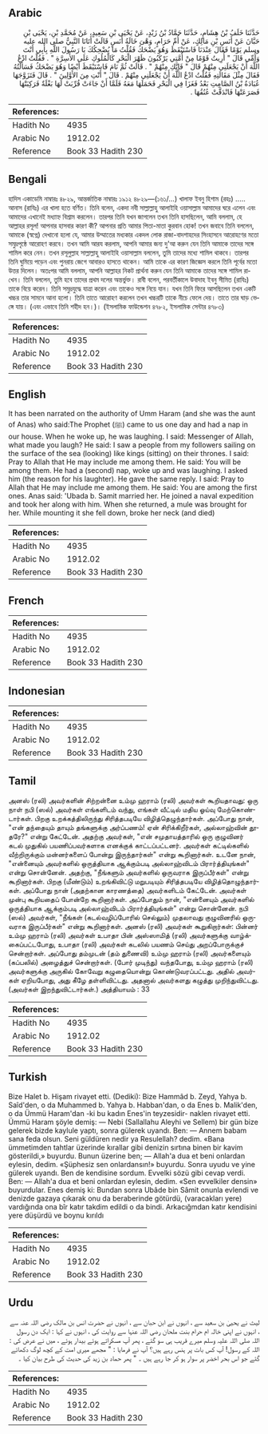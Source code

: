 ## Arabic


<div dir="rtl" lang="ar" style={{fontSize:'larger',backgroundColor:'#f8f9fa',padding:20}}>
حَدَّثَنَا خَلَفُ بْنُ هِشَامٍ، حَدَّثَنَا حَمَّادُ بْنُ زَيْدٍ، عَنْ يَحْيَى بْنِ سَعِيدٍ، عَنْ مُحَمَّدِ بْنِ، يَحْيَى بْنِ حَبَّانَ عَنْ أَنَسِ بْنِ مَالِكٍ، عَنْ أُمِّ حَرَامٍ، وَهْىَ خَالَةُ أَنَسٍ قَالَتْ أَتَانَا النَّبِيُّ صلى الله عليه وسلم يَوْمًا فَقَالَ عِنْدَنَا فَاسْتَيْقَظَ وَهُوَ يَضْحَكُ فَقُلْتُ مَا يُضْحِكُكَ يَا رَسُولَ اللَّهِ بِأَبِي أَنْتَ وَأُمِّي قَالَ ‏"‏ أُرِيتُ قَوْمًا مِنْ أُمَّتِي يَرْكَبُونَ ظَهْرَ الْبَحْرِ كَالْمُلُوكِ عَلَى الأَسِرَّةِ ‏"‏ ‏.‏ فَقُلْتُ ادْعُ اللَّهَ أَنْ يَجْعَلَنِي مِنْهُمْ قَالَ ‏"‏ فَإِنَّكِ مِنْهُمْ ‏"‏ ‏.‏ قَالَتْ ثُمَّ نَامَ فَاسْتَيْقَظَ أَيْضًا وَهُوَ يَضْحَكُ فَسَأَلْتُهُ فَقَالَ مِثْلَ مَقَالَتِهِ فَقُلْتُ ادْعُ اللَّهَ أَنْ يَجْعَلَنِي مِنْهُمْ ‏.‏ قَالَ ‏"‏ أَنْتِ مِنَ الأَوَّلِينَ ‏"‏ ‏.‏ قَالَ فَتَزَوَّجَهَا عُبَادَةُ بْنُ الصَّامِتِ بَعْدُ فَغَزَا فِي الْبَحْرِ فَحَمَلَهَا مَعَهُ فَلَمَّا أَنْ جَاءَتْ قُرِّبَتْ لَهَا بَغْلَةٌ فَرَكِبَتْهَا فَصَرَعَتْهَا فَانْدَقَّتْ عُنُقُهَا ‏.‏
</div>
<div style={{backgroundColor:'#f8f9fa',padding:20, marginBottom: 10}}><table> <thead> <tr> <th>References:</th> <th></th> </tr> </thead> <tbody><tr><td>Hadith No</td><td>4935</td></tr><tr><td>Arabic No</td><td>1912.02</td></tr><tr><td>Reference</td><td>Book 33 Hadith 230</td></tr></tbody></table></div>

## Bengali


<div dir="ltr" lang="bn" style={{fontSize:'larger',backgroundColor:'#f8f9fa',padding:20}}>
হাদিস একাডেমি নাম্বারঃ ৪৮২৯, আন্তর্জাতিক নাম্বারঃ ১৯১২ ৪৮২৯—(১৬১/...) খালাফ ইবনু হিশাম (রহঃ) ..... আনাস (রাযিঃ) এর খালা হতে বর্ণিত। তিনি বলেন, একদা নবী সাল্লাল্লাহু আলাইহি ওয়াসাল্লাম আমাদের ঘরে এলেন এবং আমাদের এখানেই মধ্যাহ্ন বিশ্রাম করলেন। তারপর তিনি যখন জাগলেন তখন তিনি হাসছিলেন, আমি বললাম, হে আল্লাহর রসূল! আপনার হাসবার কারণ কী? আপনার প্রতি আমার পিতা-মাতা কুরবান হোক! তখন জবাবে তিনি বললেন, আমাকে (স্বপ্নে) দেখানো হলো যে, আমার উম্মাতের মধ্যকার একদল লোক রাজা-বাদশাহদের সিংহাসনে আরোহণের মতো সমুদ্রপৃষ্ঠে আরোহণ করবে। তখন আমি আরয করলাম, আপনি আমার জন্য দু'আ করুন যেন তিনি আমাকে তাদের সঙ্গে শামিল করে নেন। তখন রসূলুল্লাহ সাল্লাল্লাহু আলাইহি ওয়াসাল্লাম বললেন, তুমি তাদের মধ্যে শামিল থাকবে। তারপর তিনি ঘুমিয়ে পড়েন এবং পুনরায় জেগে আবারও হাসতে থাকেন। আমি তাকে এর কারণ জিজ্ঞেস করলে তিনি পূর্বের মতো উত্তর দিলেন। অতঃপর আমি বললাম, আপনি আল্লাহর নিকট প্রার্থনা করুন যেন তিনি আমাকে তাদের সঙ্গে শামিল রাখেন। তিনি বললেন, তুমি হবে তাদের প্রথম দলের অন্তর্ভুক্ত। রাবী বলেন, পরবর্তীকালে উবাদাহ ইবনু সীমিত (রাযিঃ) তাকে বিয়ে করেন। তিনি সমুদ্রযুদ্ধে যাত্রা করেন এবং তাকেও সঙ্গে নিয়ে যান। যখন তিনি ফিরে আসছিলেন তখন একটি খচ্চর তার সামনে আনা হলো। তিনি তাতে আরোহণ করলেন তখন খচ্চরটি তাকে নীচে ফেলে দেয়। তাতে তার ঘাড় ভেঙ্গে যায়। (এবং এভাবে তিনি শহীদ হন।)। (ইসলামিক ফাউন্ডেশন ৪৭৮২, ইসলামিক সেন্টার ৪৭৮৩)
</div>
<div style={{backgroundColor:'#f8f9fa',padding:20, marginBottom: 10}}><table> <thead> <tr> <th>References:</th> <th></th> </tr> </thead> <tbody><tr><td>Hadith No</td><td>4935</td></tr><tr><td>Arabic No</td><td>1912.02</td></tr><tr><td>Reference</td><td>Book 33 Hadith 230</td></tr></tbody></table></div>

## English


<div dir="ltr" lang="en" style={{fontSize:'larger',backgroundColor:'#f8f9fa',padding:20}}>
It has been narrated on the authority of Umm Haram (and she was the aunt of Anas) who said:The Prophet (ﷺ) came to us one day and had a nap in our house. When he woke up, he was laughing. I said: Messenger of Allah, what made you laugh? He said: I saw a people from my followers sailing on the surface of the sea (looking) like kings (sitting) on their thrones. I said: Pray to Allah that He may include me among them. He said: You will be among them. He had a (second) nap, woke up and was laughing. I asked him (the reason for his laughter). He gave the same reply. I said: Pray to Allah that He may include me among them. He said: You are among the first ones. Anas said: 'Ubada b. Samit married her. He joined a naval expedition and took her along with him. When she returned, a mule was brought for her. While mounting it she fell down, broke her neck (and died)
</div>
<div style={{backgroundColor:'#f8f9fa',padding:20, marginBottom: 10}}><table> <thead> <tr> <th>References:</th> <th></th> </tr> </thead> <tbody><tr><td>Hadith No</td><td>4935</td></tr><tr><td>Arabic No</td><td>1912.02</td></tr><tr><td>Reference</td><td>Book 33 Hadith 230</td></tr></tbody></table></div>

## French


<div dir="ltr" lang="fr" style={{fontSize:'larger',backgroundColor:'#f8f9fa',padding:20}}>

</div>
<div style={{backgroundColor:'#f8f9fa',padding:20, marginBottom: 10}}><table> <thead> <tr> <th>References:</th> <th></th> </tr> </thead> <tbody><tr><td>Hadith No</td><td>4935</td></tr><tr><td>Arabic No</td><td>1912.02</td></tr><tr><td>Reference</td><td>Book 33 Hadith 230</td></tr></tbody></table></div>

## Indonesian


<div dir="ltr" lang="id" style={{fontSize:'larger',backgroundColor:'#f8f9fa',padding:20}}>

</div>
<div style={{backgroundColor:'#f8f9fa',padding:20, marginBottom: 10}}><table> <thead> <tr> <th>References:</th> <th></th> </tr> </thead> <tbody><tr><td>Hadith No</td><td>4935</td></tr><tr><td>Arabic No</td><td>1912.02</td></tr><tr><td>Reference</td><td>Book 33 Hadith 230</td></tr></tbody></table></div>

## Tamil


<div dir="ltr" lang="ta" style={{fontSize:'larger',backgroundColor:'#f8f9fa',padding:20}}>
அனஸ் (ரலி) அவர்களின் சிற்றன்னை உம்மு ஹராம் (ரலி) அவர்கள் கூறியதாவது: ஒரு நாள் நபி (ஸல்) அவர்கள் எங்களிடம் வந்து, எங்கள் வீட்டில் மதிய ஓய்வு மேற்கொண்டார்கள். பிறகு உறக்கத்திலிருந்து சிரித்தபடியே விழித்தெழுந்தார்கள். அப்போது நான், "என் தந்தையும் தாயும் தங்களுக்கு அர்ப்பணம்! ஏன் சிரிக்கிறீர்கள், அல்லாஹ்வின் தூதரே?" என்று கேட்டேன். அதற்கு அவர்கள், "என் சமுதாயத்தாரில் ஒரு குழுவினர் கடல் முதுகில் பயணிப்பவர்களாக எனக்குக் காட்டப்பட்டனர். அவர்கள் கட்டில்களில் வீற்றிருக்கும் மன்னர்களைப் போன்று இருந்தார்கள்" என்று கூறினார்கள். உடனே நான், "என்னையும் அவர்களில் ஒருத்தியாக ஆக்கும்படி அல்லாஹ்விடம் பிரார்த்தியுங்கள்" என்று சொன்னேன். அதற்கு, "நீங்களும் அவர்களில் ஒருவராக இருப்பீர்கள்" என்று கூறினார்கள். பிறகு (மீண்டும்) உறங்கிவிட்டு மறுபடியும் சிரித்தபடியே விழித்தொழுந்தார்கள். அப்போது நான் (அதற்கான காரணத்தை) அவர்களிடம் கேட்டேன். அவர்கள் முன்பு கூறியதைப் போன்றே கூறினார்கள். அப்போதும் நான், "என்னையும் அவர்களில் ஒருத்தியாக ஆக்கும்படி அல்லாஹ்விடம் பிரார்த்தியுங்கள்" என்று சொன்னேன். நபி (ஸல்) அவர்கள், "நீங்கள் (கடல்வழிப்போரில் செல்லும்) முதலாவது குழுவினரில் ஒருவராக இருப்பீர்கள்" என்று கூறினார்கள். அனஸ் (ரலி) அவர்கள் கூறுகிறார்கள்: பின்னர் உம்மு ஹராம் (ரலி) அவர்கள் உபாதா பின் அஸ்ஸாமித் (ரலி) அவர்களுக்கு வாழ்க்கைப்பட்டபோது, உபாதா (ரலி) அவர்கள் கடலில் பயணம் செய்து அறப்போருக்குச் சென்றார்கள். அப்போது தம்முடன் (தம் துணைவி) உம்மு ஹராம் (ரலி) அவர்களையும் (கப்பலில்) அழைத்துச் சென்றார்கள். (போர் முடிந்து) வந்தபோது, உம்மு ஹராம் (ரலி) அவர்களுக்கு அருகில் கோவேறு கழுதையொன்று கொண்டுவரப்பட்டது. அதில் அவர்கள் ஏறியபோது, அது கீழே தள்ளிவிட்டது. அதனால் அவர்களது கழுத்து முறிந்துவிட்டது. (அவர்கள் இறந்துவிட்டார்கள்.) அத்தியாயம் : 33
</div>
<div style={{backgroundColor:'#f8f9fa',padding:20, marginBottom: 10}}><table> <thead> <tr> <th>References:</th> <th></th> </tr> </thead> <tbody><tr><td>Hadith No</td><td>4935</td></tr><tr><td>Arabic No</td><td>1912.02</td></tr><tr><td>Reference</td><td>Book 33 Hadith 230</td></tr></tbody></table></div>

## Turkish


<div dir="ltr" lang="tr" style={{fontSize:'larger',backgroundColor:'#f8f9fa',padding:20}}>
Bize Halet b. Hişam rivayet etti. (Dediki): Bize Hammâd b. Zeyd, Yahya b. Saîd'den, o da Muhammed b. Yahya b. Habban'dan, o da Enes b. Malik'den, o da Ümmü Haram'dan -ki bu kadın Enes'in teyzesidir- naklen rivayet etti. Ümmü Haram şöyle demiş: — Nebi (Sallallahu Aleyhi ve Sellem) bir gün bize gelerek bizde kaylule yaptı, sonra gülerek uyandı. Ben: — Annem babam sana feda olsun. Seni güldüren nedir ya Resulellah? dedim. «Bana ümmetimden tahtlar üzerinde kırallar gibi denizin sırtına binen bir kavim gösterildi,» buyurdu. Bunun üzerine ben; — Allah'a dua et beni onlardan eylesin, dedim. «Şüphesiz sen onlardansın!» buyurdu. Sonra uyudu ve yine gülerek uyandı. Ben de kendisine sordum. Evvelki sözü gibi cevap verdi. Ben: — Allah'a dua et beni onlardan eylesin, dedim. «Sen evvelkiler densin» buyurdular. Enes demiş ki: Bundan sonra Ubâde bin Sâmit onunla evlendi ve denizde gazaya çıkarak onu da beraberinde götürdü, (varacakları yere) vardığında ona bîr katır takdim edildi o da bindi. Arkacığmdan katır kendisini yere düşürdü ve boynu kırıldı
</div>
<div style={{backgroundColor:'#f8f9fa',padding:20, marginBottom: 10}}><table> <thead> <tr> <th>References:</th> <th></th> </tr> </thead> <tbody><tr><td>Hadith No</td><td>4935</td></tr><tr><td>Arabic No</td><td>1912.02</td></tr><tr><td>Reference</td><td>Book 33 Hadith 230</td></tr></tbody></table></div>

## Urdu


<div dir="rtl" lang="ur" style={{fontSize:'larger',backgroundColor:'#f8f9fa',padding:20}}>
لیث نے یحییٰ بن سعید سے ، انہوں نے ابن حبان سے ، انہوں نے حضرت انس بن مالک رضی اللہ عنہ سے ، انہوں نے اپنی خالہ ام حرام بنت ملحان رضی اللہ عنہا سے روایت کی ، انہوں نے کہا : ایک دن رسول اللہ صلی اللہ علیہ وسلم میرے قریب ہی سو گئے ، پھر آپ مسکراتے ہوئے بیدار ہوئے ، میں نے عرض کی : اللہ کے رسول! آپ کس بات پر ہنس رہے ہیں؟ آپ نے فرمایا : " مجھے میری امت کے کچھ لوگ دکھائے گئے جو اس بحر اخضر پر سوار ہو کر جا رہے ہیں ۔ " پھر حماد بن زید کی حدیث کی طرح بیان کیا ۔
</div>
<div style={{backgroundColor:'#f8f9fa',padding:20, marginBottom: 10}}><table> <thead> <tr> <th>References:</th> <th></th> </tr> </thead> <tbody><tr><td>Hadith No</td><td>4935</td></tr><tr><td>Arabic No</td><td>1912.02</td></tr><tr><td>Reference</td><td>Book 33 Hadith 230</td></tr></tbody></table></div>